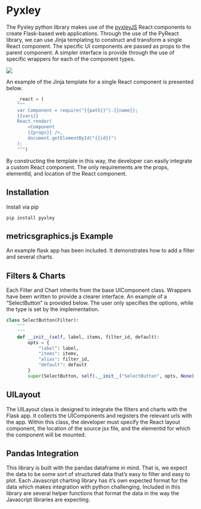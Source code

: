 # Pyxley

The Pyxley python library makes use of the [pyxleyJS](https://github.com/stitchfix/pyxleyJS) React components to create Flask-based web applications. Through the use of the PyReact library, we can use Jinja templating to construct and transform a single React component. The specific UI components are passed as props to the parent component. A simpler interface is provide through the use of specific wrappers for each of the component types.

<img src="http://multithreaded.stitchfix.com/assets/images/blog/pyxley_examples_grid.png">

An example of the Jinja template for a single React component is presented below.
```python
    _react = (
    """
    var Component = require("{{path}}").{{name}};
    {{vars}}
    React.render(
        <Component
        {{props}} />,
        document.getElementById("{{id}}")
    );
    """)
```

By constructing the template in this way, the developer can easily integrate a custom React component. The only requirements are the props, elementId, and location of the React component.

## Installation
Install via pip
```
pip install pyxley
```

## metricsgraphics.js Example
An example flask app has been included. It demonstrates how to add a filter and several charts.


## Filters & Charts
Each Filter and Chart inherits from the base UIComponent class. Wrappers have been written to provide a clearer interface. An example of a “SelectButton” is provided below. The user only specifies the options, while the type is set by the implementation.

```python
class SelectButton(Filter):
    """
    """
    def __init__(self, label, items, filter_id, default):
        opts = {
            "label": label,
            "items": items,
            "alias": filter_id,
            "default": default
        }
        super(SelectButton, self).__init__("SelectButton", opts, None)
```

## UILayout
The UILayout class is designed to integrate the filters and charts with the Flask app. It collects the UIComponents and registers the relevant urls with the app. Within this class, the developer must specify the React layout component, the location of the source jsx file, and the elementid for which the component will be mounted.

## Pandas Integration
This library is built with the pandas dataframe in mind. That is, we expect the data to be some sort of structured data that’s easy to filter and easy to plot. Each Javascript charting library has it’s own expected format for the data which makes integration with python challenging. Included in this library are several helper functions that format the data in the way the Javascript libraries are expecting.


